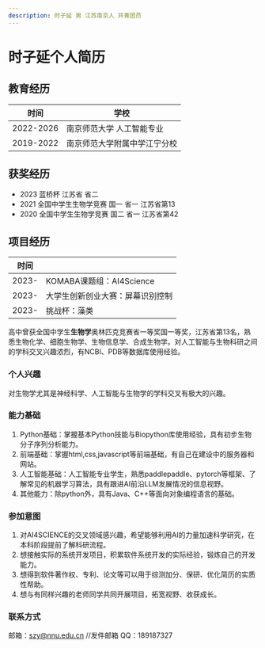 ```yaml
---
description: 时子延 男 江苏南京人 共青团员
---
```


# 时子延个人简历

## 教育经历

| 时间        | 学校             |
| --------- | -------------- |
| 2022-2026 | 南京师范大学 人工智能专业  |
| 2019-2022 | 南京师范大学附属中学江宁分校 |

## 获奖经历

* 2023 蓝桥杯 江苏省 省二
* 2021 全国中学生生物学竞赛 国一 省一 江苏省第13
* 2020 全国中学生生物学竞赛 国二 省一 江苏省第42

## 项目经历

| 时间    |                      |
| ----- | -------------------- |
| 2023- | KOMABA课题组：AI4Science |
| 2023- | 大学生创新创业大赛：屏幕识别控制     |
| 2023- | 挑战杯：藻类               |



高中曾获全国中学生**生物学**奥林匹克竞赛省一等奖国一等奖，江苏省第13名，熟悉生物化学、细胞生物学、生物信息学、合成生物学。对人工智能与生物科研之间的学科交叉兴趣浓烈，有NCBI、PDB等数据库使用经验。

### 个人兴趣

对生物学尤其是神经科学、人工智能与生物学的学科交叉有极大的兴趣。

### 能力基础

1. Python基础：掌握基本Python技能与Biopython库使用经验，具有初步生物分子序列分析能力。
2. 前端基础：掌握html,css,javascript等前端基础，有自己在建设中的服务器和网站。
3. 人工智能基础：人工智能专业学生，熟悉paddlepaddle、pytorch等框架、了解常见的机器学习算法，具有跟进AI前沿LLM发展情况的信息视野。
4. 其他能力：除python外，具有Java、C++等面向对象编程语言的基础。

### 参加意图

1. 对AI4SCIENCE的交叉领域感兴趣，希望能够利用AI的力量加速科学研究，在本科阶段提前了解科研流程。
2. 想接触实际的系统开发项目，积累软件系统开发的实际经验，锻炼自己的开发能力。
3. 想得到软件著作权、专利、论文等可以用于综测加分、保研、优化简历的实质性帮助。
4. 想与有同样兴趣的老师同学共同开展项目，拓宽视野、收获成长。

### 联系方式

邮箱：szy@nnu.edu.cn //发件邮箱 QQ：189187327
